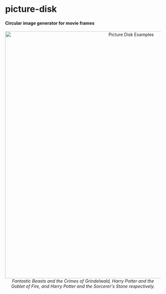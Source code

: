 # picture-disk
#### Circular image generator for movie frames 

<p align="center">
    <img width="800" src="https://i.postimg.cc/KYW2cWZD/picture-disks.png" alt="Picture Disk Examples">
    <i>Fantastic Beasts and the Crimes of Grindelwald, Harry Potter and the Goblet of Fire, and Harry Potter and the Sorcerer's Stone respectively.</i>
</p>
